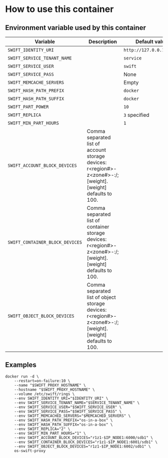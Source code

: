 # How to use this container

## Environment variable used by this container

 Variable | Description | Default value | Required
 --- |---| --- | ----
 `SWIFT_IDENTITY_URI` | | `http://127.0.0.1:35357` | N
 `SWIFT_SERVICE_TENANT_NAME` | | `service` | N
 `SWIFT_SERVICE_USER` | | `swift` | N
 `SWIFT_SERVICE_PASS` | | None | Y
 `SWIFT_MEMCACHE_SERVERS` | | Empty | N
 `SWIFT_HASH_PATH_PREFIX` | | `docker` | N
 `SWIFT_HASH_PATH_SUFFIX` | | `docker` | N
 `SWIFT_PART_POWER` | | `10` | N
 `SWIFT_REPLICA` | | `3` specified| N
 `SWIFT_MIN_PART_HOURS` | | `1` | N
 `SWIFT_ACCOUNT_BLOCK_DEVICES` | Comma separated list of account storage devices: r<region#>-z<zone#>-<ip>:<port>/<device>;[weight]. [weight] defaults to 100. | | Y
 `SWIFT_CONTAINER_BLOCK_DEVICES` | Comma separated list of container storage devices: r<region#>-z<zone#>-<ip>:<port>/<device>;[weight]. [weight] defaults to 100. | | Y
 `SWIFT_OBJECT_BLOCK_DEVICES` | Comma separated list of object storage devices: r<region#>-z<zone#>-<ip>:<port>/<device>;[weight]. [weight] defaults to 100. | | Y

## Examples

    docker run -d \
        --restart=on-failure:10 \
        --name "$SWIFT_PROXY_HOSTNAME" \
        --hostname "$SWIFT_PROXY_HOSTNAME" \
        --volume /etc/swift/rings \
        --env SWIFT_IDENTITY_URI="$IDENTITY_URI" \
        --env SWIFT_SERVICE_TENANT_NAME="$SERVICE_TENANT_NAME" \
        --env SWIFT_SERVICE_USER="$SWIFT_SERVICE_USER" \
        --env SWIFT_SERVICE_PASS="$SWIFT_SERVICE_PASS" \
        --env SWIFT_MEMCACHED_SERVERS="$MEMCACHED_SERVERS" \
        --env SWIFT_HASH_PATH_PREFIX="os-in-a-box" \
        --env SWIFT_HASH_PATH_SUFFIX="os-in-a-box" \
        --env SWIFT_REPLICA="2" \
        --env SWIFT_MIN_PART_HOURS="1" \
        --env SWIFT_ACCOUNT_BLOCK_DEVICES="r1z1-$IP_NODE1:6000/sdb1" \
        --env SWIFT_CONTAINER_BLOCK_DEVICES="r1z1-$IP_NODE1:6001/sdb1" \
        --env SWIFT_OBJECT_BLOCK_DEVICES="r1z1-$IP_NODE1:6002/sdb1" \
        os-swift-proxy
